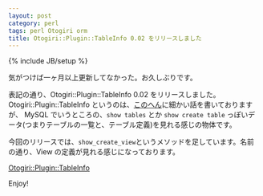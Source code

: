 ```yaml
---
layout: post
category: perl
tags: perl Otogiri orm
title: Otogiri::Plugin::TableInfo 0.02 をリリースしました
---
```

{% include JB/setup %}

気がつけば一ヶ月以上更新してなかった。お久しぶりです。

表記の通り、Otogiri::Plugin::TableInfo 0.02 をリリースしました。
Otogiri::Plugin::TableInfo というのは、[このへん](http://tsucchi.github.io/perl/2014/04/24/otogiri-plugin-tableinfo/)に細かい話を書いておりますが、
MySQL でいうところの、`show tables` とか `show create table` っぽいデータ(つまりテーブルの一覧と、テーブル定義)を見れる感じの物体です。

今回のリリースでは、`show_create_view`というメソッドを足しています。名前の通り、View の定義が見れる感じになっております。

[Otogiri::Plugin::TableInfo](http://search.cpan.org/~tsucchi/Otogiri-Plugin-TableInfo-0.02/lib/Otogiri/Plugin/TableInfo.pm)

Enjoy!
